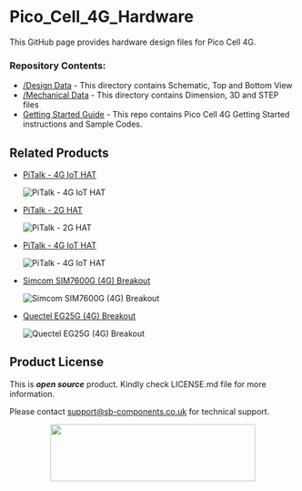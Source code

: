# Pico_Cell_4G_Hardware

<!--
<img src = "https://github.com/sbcshop/Rotary_ESP32S3_Powered_Hardware/blob/main/images/esp.png" width="648" height="432">
-->

This GitHub page provides hardware design files for Pico Cell 4G.


### Repository Contents:
  - [/Design Data](https://github.com/sbcshop/Pico_Cell_4G_Hardware/tree/main/Design%20Data) - This directory contains Schematic, Top and Bottom View
  - [/Mechanical Data](https://github.com/sbcshop/Pico_Cell_4G_Hardware/tree/main/Mechanical%20Data) - This directory contains Dimension, 3D and STEP files
  - [Getting Started Guide](https://github.com/sbcshop/Pico_Cell_4G_Software) - This repo contains Pico Cell 4G Getting Started instructions and Sample Codes.


## Related Products  
  * [PiTalk - 4G IoT HAT](https://shop.sb-components.co.uk/products/pitalk-4g-iot-hat-1?_pos=4&_sid=815794148&_ss=r)

    ![PiTalk - 4G IoT HAT](https://shop.sb-components.co.uk/cdn/shop/products/06_2664295e-045b-48c3-bb02-f45ae2d7b4ea.png?v=1677660393&width=300)
    
  * [PiTalk - 2G HAT](https://shop.sb-components.co.uk/products/pitalk-2g-hat?_pos=2&_sid=815794148&_ss=r)

    ![PiTalk - 2G HAT](https://shop.sb-components.co.uk/cdn/shop/products/05_d481ca52-c552-4972-b4b6-d7199af0a3fc.png?v=1674819241&width=300)
    
  * [PiTalk - 4G IoT HAT](https://shop.sb-components.co.uk/products/pitalk-4g-iot-hat-1?_pos=4&_sid=815794148&_ss=r)

    ![PiTalk - 4G IoT HAT](https://shop.sb-components.co.uk/cdn/shop/products/06_2664295e-045b-48c3-bb02-f45ae2d7b4ea.png?v=1677660393&width=300)

  * [Simcom SIM7600G (4G) Breakout](https://shop.sb-components.co.uk/products/simcom-4g-module-breakout?_pos=1&_sid=5a6b2df96&_ss=r)

    ![Simcom SIM7600G (4G) Breakout](https://shop.sb-components.co.uk/cdn/shop/files/2SIMCOM.png?v=1713788098&width=300)

  * [Quectel EG25G (4G) Breakout](https://shop.sb-components.co.uk/products/quectel-4g-module-breakout?_pos=2&_sid=5a6b2df96&_ss=r)

    ![Quectel EG25G (4G) Breakout](https://shop.sb-components.co.uk/cdn/shop/files/2quectel.png?v=1713789371&width=300)
       

 
## Product License

This is ***open source*** product. Kindly check LICENSE.md file for more information.

Please contact support@sb-components.co.uk for technical support.
<p align="center">
  <img width="360" height="100" src="https://cdn.shopify.com/s/files/1/1217/2104/files/Logo_sb_component_3.png?v=1666086771&width=300">
</p>

